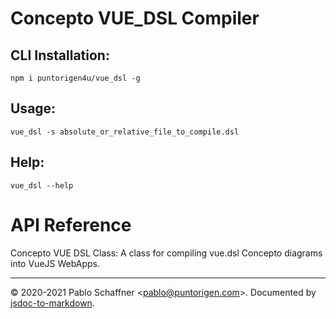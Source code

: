 # Concepto VUE_DSL Compiler
## CLI Installation:
```terminal
npm i puntorigen4u/vue_dsl -g
```
## Usage:
```terminal
vue_dsl -s absolute_or_relative_file_to_compile.dsl
```
## Help:
```terminal
vue_dsl --help
```

# API Reference
Concepto VUE DSL Class: A class for compiling vue.dsl Concepto diagrams into VueJS WebApps.


* * *

&copy; 2020-2021 Pablo Schaffner &lt;pablo@puntorigen.com&gt;.
Documented by [jsdoc-to-markdown](https://github.com/jsdoc2md/jsdoc-to-markdown).